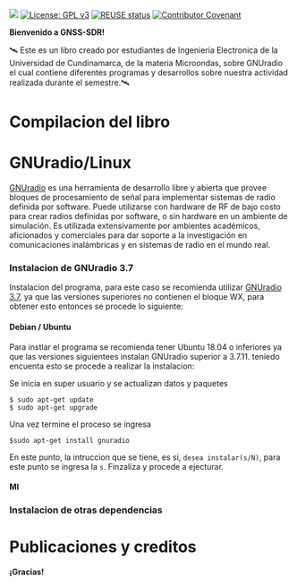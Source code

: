 <!-- prettier-ignore-start -->

[comment]: # (
SPDX-License-Identifier: GPL-3.0-or-later
)
[comment]: # (
SPDX-FileCopyrightText: 2011-2020 Carles Fernandez-Prades <carles.fernandez@cttc.es>
)

<!-- prettier-ignore-end -->
[![](./docs/doxygen/images/gnss-sdr_logo.png)](https://gnss-sdr.org "GNSS-SDR website")
[![License: GPL v3](https://img.shields.io/badge/License-GPL%20v3-blue.svg)](https://www.gnu.org/licenses/gpl-3.0)
[![REUSE status](https://api.reuse.software/badge/github.com/gnss-sdr/gnss-sdr)](https://api.reuse.software/info/github.com/gnss-sdr/gnss-sdr)
[![Contributor Covenant](https://img.shields.io/badge/Contributor%20Covenant-v2.0%20adopted-ff69b4.svg)](CODE_OF_CONDUCT.md)

**Bienvenido a GNSS-SDR!**

&#128752; Este es un libro creado por estudiantes de Ingenieria Electronica de la Universidad de Cundinamarca,  de la materia Microondas, sobre GNUradio el cual contiene diferentes programas y desarrollos sobre nuestra actividad realizada durante el semestre.&#128752;

# Compilacion del libro



# GNUradio/Linux

[GNUradio](https://es.wikipedia.org/wiki/GNU_Radio)
 es una herramienta de desarrollo libre y abierta que provee bloques de procesamiento de señal para implementar sistemas de radio definida por software. Puede utilizarse con hardware de RF de bajo costo para crear radios definidas por software, o sin hardware en un ambiente de simulación. Es utilizada extensivamente por ambientes académicos, aficionados y comerciales para dar soporte a la investigación en comunicaciones inalámbricas y en sistemas de radio en el mundo real.

### Instalacion de GNUradio 3.7

Instalacion del programa, para este caso se recomienda utilizar [GNUradio 3.7](https://www.gnuradio.org/), ya que las versiones superiores no contienen el bloque WX, para obtener esto entonces se procede lo siguiente:

#### Debian / Ubuntu

Para instlar el programa se recomienda tener Ubuntu 18.04 o inferiores ya que las versiones siguientees instalan GNUradio superior a 3.7.11. teniedo encuenta esto se procede a realizar  la instalacion:

Se inicia en super usuario y se actualizan datos y paquetes

```
$ sudo apt-get update
$ sudo apt-get upgrade
```

Una vez termine el proceso se ingresa

```
$sudo apt-get install gnuradio
```

En este punto, la intruccion que se tiene, es si, `desea instalar(s/N)`, para este punto se ingresa la `s`. Finzaliza y procede a ejecturar. 

#### MI


### Instalacion de otras dependencias


# Publicaciones y creditos

**¡Gracias!**
